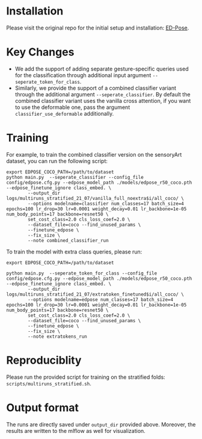 # Installation
Please visit the original repo for the initial setup and installation: [ED-Pose](https://github.com/IDEA-Research/ED-Pose). 

# Key Changes
- We add the support of adding separate gesture-specific queries used for the classification through additional input argument `--seperate_token_for_class`.
- Similarly, we provide the support of a combined classifier variant through the additional argument `--seperate_classifier`. By default the combined classifier variant uses the vanilla cross attention, if you want to use the deformable one, pass the argument `classifier_use_deformable` additionally.

# Training
For example, to train the combined classifier version on the sensoryArt dataset, you can run the following script:

```
export EDPOSE_COCO_PATH=/path/to/dataset
python main.py  --seperate_classifier --config_file config/edpose.cfg.py --edpose_model_path ./models/edpose_r50_coco.pth --edpose_finetune_ignore class_embed. \
        --output_dir logs/multiruns_stratified_21_07/vanilla_full_noextra$i/all_coco/ \
        --options modelname=classifier num_classes=17 batch_size=4 epochs=100 lr_drop=30 lr=0.0001 weight_decay=0.01 lr_backbone=1e-05 num_body_points=17 backbone=resnet50 \
        set_cost_class=2.0 cls_loss_coef=2.0 \
        --dataset_file=coco --find_unused_params \
        --finetune_edpose \
        --fix_size \
        --note combined_classifier_run   
```

To train the model with extra class queries, please run:


```
export EDPOSE_COCO_PATH=/path/to/dataset

python main.py  --seperate_token_for_class --config_file config/edpose.cfg.py --edpose_model_path ./models/edpose_r50_coco.pth --edpose_finetune_ignore class_embed. \
        --output_dir logs/multiruns_stratified_21_07/extratoken_finetuned$i/all_coco/ \
        --options modelname=edpose num_classes=17 batch_size=4 epochs=100 lr_drop=30 lr=0.0001 weight_decay=0.01 lr_backbone=1e-05 num_body_points=17 backbone=resnet50 \
        set_cost_class=2.0 cls_loss_coef=2.0 \
        --dataset_file=coco --find_unused_params \
        --finetune_edpose \
        --fix_size \
        --note extratokens_run
```

# Reproduciblity
Please run the provided script for training on the stratified folds: `scripts/multiruns_stratified.sh`.

# Output format
The runs are directly saved under `output_dir` provided above. Moreover, the results are written to the mlflow as well for visualization. 